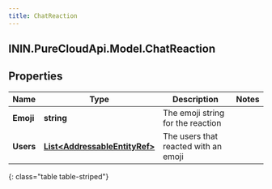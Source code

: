 ```yaml
---
title: ChatReaction
---
```

## ININ.PureCloudApi.Model.ChatReaction

## Properties

|Name | Type | Description | Notes|
|------------ | ------------- | ------------- | -------------|
| **Emoji** | **string** | The emoji string for the reaction | |
| **Users** | [**List&lt;AddressableEntityRef&gt;**](AddressableEntityRef.html) | The users that reacted with an emoji | |
{: class="table table-striped"}


